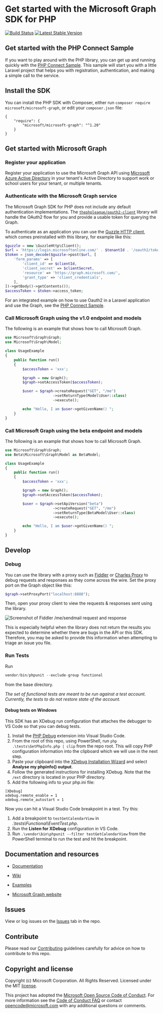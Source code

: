 # Get started with the Microsoft Graph SDK for PHP

[![Build Status](https://travis-ci.org/microsoftgraph/msgraph-sdk-php.svg?branch=master)](https://travis-ci.org/microsoftgraph/msgraph-sdk-php)
[![Latest Stable Version](https://poser.pugx.org/microsoft/microsoft-graph/version)](https://packagist.org/packages/microsoft/microsoft-graph)

## Get started with the PHP Connect Sample
If you want to play around with the PHP library, you can get up and running quickly with the [PHP Connect Sample](https://github.com/microsoftgraph/php-connect-sample). This sample will start you with a little Laravel project that helps you with registration, authentication, and making a simple call to the service.

## Install the SDK
You can install the PHP SDK with Composer, either run `composer require microsoft/microsoft-graph`, or edit your `composer.json` file:
```
{
    "require": {
        "microsoft/microsoft-graph": "^1.20"
    }
}
```
## Get started with Microsoft Graph

### Register your application

Register your application to use the Microsoft Graph API using [Microsoft Azure Active Directory](https://manage.windowsazure.com) in your tenant's Active Directory to support work or school users for your tenant, or multiple tenants.

### Authenticate with the Microsoft Graph service

The Microsoft Graph SDK for PHP does not include any default authentication implementations. The [`thephpleague/oauth2-client`](https://github.com/thephpleague/oauth2-client) library will handle the OAuth2 flow for you and provide a usable token for querying the Graph.

To authenticate as an application you can use the [Guzzle HTTP client](http://docs.guzzlephp.org/en/stable/), which comes preinstalled with this library, for example like this:
```php
$guzzle = new \GuzzleHttp\Client();
$url = 'https://login.microsoftonline.com/' . $tenantId . '/oauth2/token?api-version=1.0';
$token = json_decode($guzzle->post($url, [
    'form_params' => [
        'client_id' => $clientId,
        'client_secret' => $clientSecret,
        'resource' => 'https://graph.microsoft.com/',
        'grant_type' => 'client_credentials',
    ],
])->getBody()->getContents());
$accessToken = $token->access_token;
```
For an integrated example on how to use Oauth2 in a Laravel application and use the Graph, see the [PHP Connect Sample](https://github.com/microsoftgraph/php-connect-sample).

### Call Microsoft Graph using the v1.0 endpoint and models

The following is an example that shows how to call Microsoft Graph.

```php
use Microsoft\Graph\Graph;
use Microsoft\Graph\Model;

class UsageExample
{
    public function run()
    {
        $accessToken = 'xxx';

        $graph = new Graph();
        $graph->setAccessToken($accessToken);

        $user = $graph->createRequest("GET", "/me")
                      ->setReturnType(Model\User::class)
                      ->execute();

        echo "Hello, I am $user->getGivenName() ";
    }
}
```

### Call Microsoft Graph using the beta endpoint and models

The following is an example that shows how to call Microsoft Graph.

```php
use Microsoft\Graph\Graph;
use Beta\Microsoft\Graph\Model as BetaModel;

class UsageExample
{
    public function run()
    {
        $accessToken = 'xxx';

        $graph = new Graph();
        $graph->setAccessToken($accessToken);

        $user = $graph->setApiVersion("beta")
                      ->createRequest("GET", "/me")
                      ->setReturnType(BetaModel\User::class)
                      ->execute();

        echo "Hello, I am $user->getGivenName() ";
    }
}
```

## Develop

### Debug
You can use the library with a proxy such as [Fiddler](http://www.telerik.com/fiddler) or [Charles Proxy](https://www.charlesproxy.com/) to debug requests and responses as they come across the wire. Set the proxy port on the Graph object like this:
```php
$graph->setProxyPort("localhost:8888");
```
Then, open your proxy client to view the requests & responses sent using the library. 

![Screenshot of Fiddler /me/sendmail request and response](https://github.com/microsoftgraph/msgraph-sdk-php/blob/master/docs/images/Fiddler.PNG)

This is especially helpful when the library does not return the results you expected to determine whether there are bugs in the API or this SDK. Therefore, you may be asked to provide this information when attempting to triage an issue you file.

### Run Tests

Run 
```php
vendor/bin/phpunit --exclude-group functional
``` 
from the base directory.

*The set of functional tests are meant to be run against a test account. Currently, the 
tests to do not restore state of the account.*

#### Debug tests on Windows

This SDK has an XDebug run configuration that attaches the debugger to VS Code so that you can debug tests.

1. Install the [PHP Debug](https://marketplace.visualstudio.com/items?itemName=felixfbecker.php-debug) extension into Visual Studio Code.
2. From the root of this repo, using PowerShell, run `php .\tests\GetPhpInfo.php | clip` from the repo root. This will copy PHP configuration information into the clipboard which we will use in the next step.
3. Paste your clipboard into the [XDebug Installation Wizard](https://xdebug.org/wizard) and select **Analyse my phpinfo() output**.
4. Follow the generated instructions for installing XDebug. Note that the `/ext` directory is located in your PHP directory.
5. Add the following info to your php.ini file:

```
[XDebug]
xdebug.remote_enable = 1
xdebug.remote_autostart = 1
```

Now you can hit a Visual Studio Code breakpoint in a test. Try this:

1. Add a breakpoint to `testGetCalendarView` in *.\tests\Functional\EventTest.php*.
2. Run the **Listen for XDebug** configuration in VS Code.
3. Run `.\vendor\bin\phpunit --filter testGetCalendarView` from the PowerShell terminal to run the test and hit the breakpoint.

## Documentation and resources

* [Documentation](https://github.com/microsoftgraph/msgraph-sdk-php/blob/master/docs/index.html)

* [Wiki](https://github.com/microsoftgraph/msgraph-sdk-php/wiki)

* [Examples](https://github.com/microsoftgraph/msgraph-sdk-php/wiki/Example-calls)

* [Microsoft Graph website](https://developer.microsoft.com/en-us/graph/)

## Issues

View or log issues on the [Issues](https://github.com/microsoftgraph/msgraph-sdk-php/issues) tab in the repo.

## Contribute

Please read our [Contributing](https://github.com/microsoftgraph/msgraph-sdk-php/blob/master/CONTRIBUTING.md) guidelines carefully for advice on how to contribute to this repo.

## Copyright and license

Copyright (c) Microsoft Corporation. All Rights Reserved. Licensed under the MIT [license](LICENSE).

This project has adopted the [Microsoft Open Source Code of Conduct](https://opensource.microsoft.com/codeofconduct/). For more information see the [Code of Conduct FAQ](https://opensource.microsoft.com/codeofconduct/faq/) or contact [opencode@microsoft.com](mailto:opencode@microsoft.com) with any additional questions or comments.
